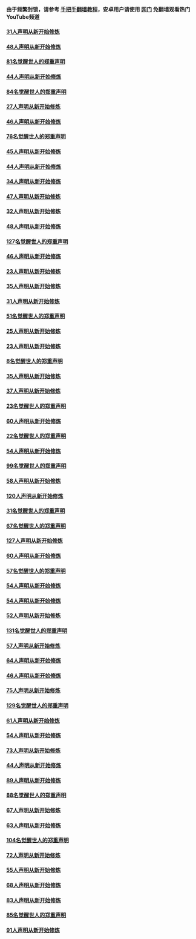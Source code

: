 #### 由于频繁封锁，请参考 [手把手翻墙教程](https://github.com/gfw-breaker/guides/wiki/)，安卓用户请使用 [网门](https://github.com/gfw-breaker/nogfw/blob/master/dl.md?t=03081500) 免翻墙观看热门YouTube频道 

#### [31人声明从新开始修炼](../pages/91/421763.md?t=03081500) 

#### [48人声明从新开始修炼](../pages/91/421605.md?t=03081500) 

#### [81名觉醒世人的郑重声明](../pages/91/421656.md?t=03081500) 

#### [44人声明从新开始修炼](../pages/91/421544.md?t=03081500) 

#### [84名觉醒世人的郑重声明](../pages/91/421543.md?t=03081500) 

#### [27人声明从新开始修炼](../pages/91/421465.md?t=03081500) 

#### [46人声明从新开始修炼](../pages/91/421454.md?t=03081500) 

#### [76名觉醒世人的郑重声明](../pages/91/421453.md?t=03081500) 

#### [45人声明从新开始修炼](../pages/91/421452.md?t=03081500) 

#### [44人声明从新开始修炼](../pages/91/421422.md?t=03081500) 

#### [34人声明从新开始修炼](../pages/91/421322.md?t=03081500) 

#### [47人声明从新开始修炼](../pages/91/421264.md?t=03081500) 

#### [32人声明从新开始修炼](../pages/91/421225.md?t=03081500) 

#### [48人声明从新开始修炼](../pages/91/421202.md?t=03081500) 

#### [127名觉醒世人的郑重声明](../pages/91/421224.md?t=03081500) 

#### [46人声明从新开始修炼](../pages/91/421203.md?t=03081500) 

#### [23人声明从新开始修炼](../pages/91/421138.md?t=03081500) 

#### [35人声明从新开始修炼](../pages/91/421122.md?t=03081500) 

#### [31人声明从新开始修炼](../pages/91/421081.md?t=03081500) 

#### [51名觉醒世人的郑重声明](../pages/91/421080.md?t=03081500) 

#### [25人声明从新开始修炼](../pages/91/421020.md?t=03081500) 

#### [23人声明从新开始修炼](../pages/91/420884.md?t=03081500) 

#### [8名觉醒世人的郑重声明](../pages/91/420883.md?t=03081500) 

#### [35人声明从新开始修炼](../pages/91/420809.md?t=03081500) 

#### [37人声明从新开始修炼](../pages/91/420766.md?t=03081500) 

#### [23名觉醒世人的郑重声明](../pages/91/420765.md?t=03081500) 

#### [60人声明从新开始修炼](../pages/91/420727.md?t=03081500) 

#### [22名觉醒世人的郑重声明](../pages/91/420726.md?t=03081500) 

#### [54人声明从新开始修炼](../pages/91/420529.md?t=03081500) 

#### [99名觉醒世人的郑重声明](../pages/91/420528.md?t=03081500) 

#### [58人声明从新开始修炼](../pages/91/420198.md?t=03081500) 

#### [120人声明从新开始修炼](../pages/91/420141.md?t=03081500) 

#### [31名觉醒世人的郑重声明](../pages/91/420197.md?t=03081500) 

#### [67名觉醒世人的郑重声明](../pages/91/420140.md?t=03081500) 

#### [127人声明从新开始修炼](../pages/91/420082.md?t=03081500) 

#### [60人声明从新开始修炼](../pages/91/420081.md?t=03081500) 

#### [57名觉醒世人的郑重声明](../pages/91/420080.md?t=03081500) 

#### [54人声明从新开始修炼](../pages/91/419533.md?t=03081500) 

#### [54人声明从新开始修炼](../pages/91/419532.md?t=03081500) 

#### [52人声明从新开始修炼](../pages/91/419531.md?t=03081500) 

#### [131名觉醒世人的郑重声明](../pages/91/419530.md?t=03081500) 

#### [57人声明从新开始修炼](../pages/91/419430.md?t=03081500) 

#### [64人声明从新开始修炼](../pages/91/419429.md?t=03081500) 

#### [46人声明从新开始修炼](../pages/91/419428.md?t=03081500) 

#### [75人声明从新开始修炼](../pages/91/419427.md?t=03081500) 

#### [129名觉醒世人的郑重声明](../pages/91/419426.md?t=03081500) 

#### [61人声明从新开始修炼](../pages/91/419198.md?t=03081500) 

#### [54人声明从新开始修炼](../pages/91/419197.md?t=03081500) 

#### [73人声明从新开始修炼](../pages/91/419196.md?t=03081500) 

#### [44人声明从新开始修炼](../pages/91/419075.md?t=03081500) 

#### [89人声明从新开始修炼](../pages/91/419074.md?t=03081500) 

#### [88名觉醒世人的郑重声明](../pages/91/419195.md?t=03081500) 

#### [67人声明从新开始修炼](../pages/91/419073.md?t=03081500) 

#### [63人声明从新开始修炼](../pages/91/419072.md?t=03081500) 

#### [104名觉醒世人的郑重声明](../pages/91/419071.md?t=03081500) 

#### [72人声明从新开始修炼](../pages/91/418902.md?t=03081500) 

#### [55人声明从新开始修炼](../pages/91/418901.md?t=03081500) 

#### [68人声明从新开始修炼](../pages/91/418900.md?t=03081500) 

#### [83人声明从新开始修炼](../pages/91/418757.md?t=03081500) 

#### [85名觉醒世人的郑重声明](../pages/91/418899.md?t=03081500) 

#### [91人声明从新开始修炼](../pages/91/418756.md?t=03081500) 

